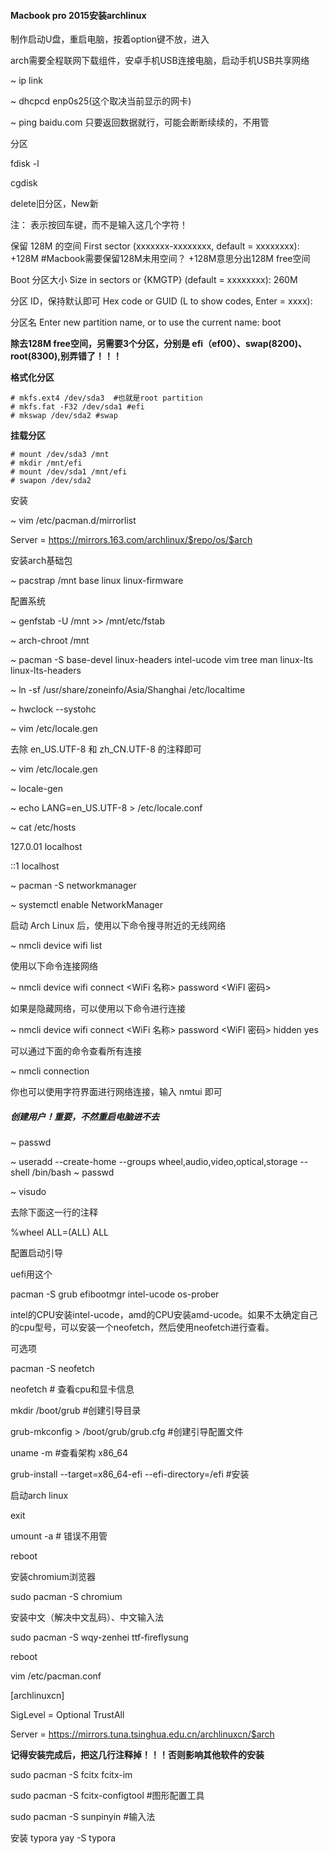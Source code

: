 #### Macbook pro 2015安装archlinux

制作启动U盘，重启电脑，按着option键不放，进入

arch需要全程联网下载组件，安卓手机USB连接电脑，启动手机USB共享网络

~ ip link

~ dhcpcd enp0s25(这个取决当前显示的网卡)

~ ping baidu.com 只要返回数据就行，可能会断断续续的，不用管

分区

fdisk -l

cgdisk

delete旧分区，New新

注：<Enter> 表示按回车键，而不是输入这几个字符！ 

保留 128M 的空间 First sector (xxxxxxx-xxxxxxxx, default = xxxxxxxx): +128M<Enter>   #Macbook需要保留128M未用空间？ +128M意思分出128M free空间

Boot 分区大小 Size in sectors or {KMGTP} (default = xxxxxxxx): 260M<Enter> 

分区 ID，保持默认即可 Hex code or GUID (L to show codes, Enter = xxxx): <Enter> 

分区名 Enter new partition name, or <Enter> to use the current name: boot<Enter>

**除去128M free空间，另需要3个分区，分别是 efi（ef00）、swap(8200)、root(8300),别弄错了！！！**

**格式化分区**

```
# mkfs.ext4 /dev/sda3  #也就是root partition
# mkfs.fat -F32 /dev/sda1 #efi
# mkswap /dev/sda2 #swap
```

**挂载分区**

```
# mount /dev/sda3 /mnt
# mkdir /mnt/efi
# mount /dev/sda1 /mnt/efi
# swapon /dev/sda2
```

安装

~ vim /etc/pacman.d/mirrorlist

Server = https://mirrors.163.com/archlinux/$repo/os/$arch

安装arch基础包

~ pacstrap /mnt base linux linux-firmware

配置系统

~ genfstab -U /mnt >> /mnt/etc/fstab

~ arch-chroot /mnt

~ pacman -S base-devel linux-headers intel-ucode vim tree man linux-lts linux-lts-headers

~ ln -sf /usr/share/zoneinfo/Asia/Shanghai /etc/localtime

~ hwclock --systohc

~ vim /etc/locale.gen 

去除 en_US.UTF-8 和 zh_CN.UTF-8 的注释即可 

~ vim /etc/locale.gen 

~ locale-gen 

~ echo LANG=en_US.UTF-8 > /etc/locale.conf 

~ cat /etc/hosts   

127.0.01 localhost 

::1            localhost

~ pacman -S networkmanager

~ systemctl enable NetworkManager

启动 Arch Linux 后，使用以下命令搜寻附近的无线网络 

~ nmcli device wifi list 

使用以下命令连接网络

 ~ nmcli device wifi connect <WiFi 名称> password <WiFI 密码> 

如果是隐藏网络，可以使用以下命令进行连接 

~ nmcli device wifi connect <WiFi 名称> password <WiFI 密码> hidden yes 

可以通过下面的命令查看所有连接

 ~ nmcli connection 

你也可以使用字符界面进行网络连接，输入 nmtui 即可

##### 创建用户！重要，不然重启电脑进不去

~ passwd 

~ useradd --create-home --groups wheel,audio,video,optical,storage --shell /bin/bash <username> ~ passwd <username> 

~ visudo 

去除下面这一行的注释 

%wheel ALL=(ALL) ALL

配置启动引导

uefi用这个 

pacman -S grub efibootmgr intel-ucode os-prober  

intel的CPU安装intel-ucode，amd的CPU安装amd-ucode。如果不太确定自己的cpu型号，可以安装一个neofetch，然后使用neofetch进行查看。 

可选项 

pacman -S neofetch

neofetch # 查看cpu和显卡信息

mkdir /boot/grub                               #创建引导目录 

grub-mkconfig > /boot/grub/grub.cfg            #创建引导配置文件 

uname -m                                       #查看架构 x86_64 

grub-install --target=x86_64-efi --efi-directory=/efi     #安装



启动arch linux

exit

umount -a  # 错误不用管

reboot

安装chromium浏览器

sudo pacman -S chromium

安装中文（解决中文乱码）、中文输入法

sudo pacman -S wqy-zenhei ttf-fireflysung

reboot

vim /etc/pacman.conf 

[archlinuxcn]

SigLevel = Optional TrustAll

Server    = https://mirrors.tuna.tsinghua.edu.cn/archlinuxcn/$arch

**记得安装完成后，把这几行注释掉！！！否则影响其他软件的安装**

sudo pacman -S fcitx fcitx-im  

sudo pacman -S fcitx-configtool   #图形配置工具 

sudo pacman -S sunpinyin    #输入法

安装 typora
yay -S typora

